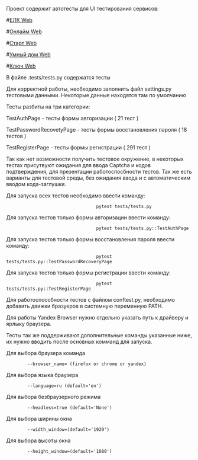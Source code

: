  Проект содержит автотесты для UI тестирования сервисов:

#[ЕЛК Web](https//lk.rt.ru)

#[Онлайм Web](https//my.rt.ru)

#[Старт Web](https//start.rt.ru)

#[Умный дом Web](lk.smarthome.rt.ru)

#[Ключ Web](https//key.rt.ru)

 
 В файле .tests/tests.py содержатся тесты
 
 Для корректной работы, необходимо заполнить файл settings.py тестовыми данными. Некоторые данные находятся там по умолчанию
 
 Тесты разбиты на три категории: 

 TestAuthPage - тесты формы авторизации ( 21 тест )

 TestPasswordRecovetyPage - тесты формы восстановления пароля ( 18 тестов )

 TestRegisterPage - тесты формы регистрации ( 291 тест )
 
 Так как нет возможности получить тестовое окружение, в некоторых тестах присутвуют ожидания для ввода Captcha и кодов подтверждения,
 для презентации работоспосбности тестов. Так же есть варианты для тестовой среды, без ожидания ввода и с автоматическим 
 вводом кода-заглушки.

 Для запуска всех тестов необходимо ввести команду: 
  
                                      pytest tests/tests.py 

 Для запуска тестов только формы авторизации ввести команду: 
                            
                                      pytest tests/tests.py::TestAuthPage

 Для запуска тестов только формы восстановления пароля  ввести команду: 

                                      pytest tests/tests.py::TestPasswordRecoveryPage

 Для запуска тестов только формы регистрации ввести команду: 
 
                                      pytest tests/tests.py::TestRegisterPage

 
 Для работоспособности тестов c файлом conftest.py, необходимо добавить движки бразуеров в системную переменную PATH.
 
 Для работы Yandex Browser нужно отдельно указать путь к драйверу и ярлыку браузера.

 Тесты так же поддерживают дополнительные команды указанные ниже, их нужно вводить после основных комманд для запуска.

 Для выбора браузера команда

            --browser_name= (firefox or chrome or yandex)      
 Для выбора языка браузера  

            --language=ru (default='en')      
 Для выбора безбраузерного режима

            --headless=true (default='None') 
 Для выбора ширины окна

            --width_window=(default='1920')          
 Для выбора высоты окна

            --height_window=(default='1080')           
 

